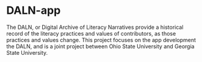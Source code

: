 # DALN-app
The DALN, or Digital Archive of Literacy Narratives provide a historical record of the literacy practices and values of contributors, as those practices and values change. This project focuses on the app development the DALN, and is a joint project between Ohio State University and Georgia State University.
